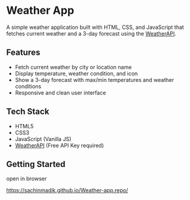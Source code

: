 # Weather App

A simple weather application built with HTML, CSS, and JavaScript that fetches current weather and a 3-day forecast using the [WeatherAPI](https://www.weatherapi.com/).

## Features

- Fetch current weather by city or location name
- Display temperature, weather condition, and icon
- Show a 3-day forecast with max/min temperatures and weather conditions
- Responsive and clean user interface


## Tech Stack

- HTML5
- CSS3
- JavaScript (Vanilla JS)
- [WeatherAPI](https://www.weatherapi.com/) (Free API Key required)

## Getting Started

open in browser

https://sachinmadik.github.io/Weather-app.repo/
```
